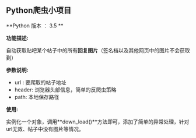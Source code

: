 ## Python爬虫小项目

**Python 版本 ： 3.5 **

**功能描述:**

自动获取贴吧某个帖子中的所有**回复图片**（签名档以及其他网页中的图片不会获取到）

**参数说明:**

- url : 要爬取的帖子地址
- header: 浏览器头部信息，简单的反爬虫策略
- path: 本地保存路径
  ​

**使用:**

实例化一个对象，调用**down_load()**方法即可，添加了简单的异常处理，针对url无效、帖子中没有图片等情况。











